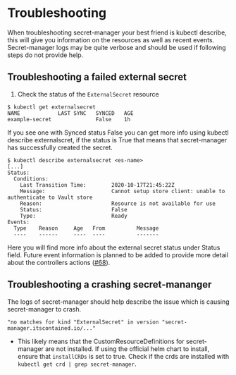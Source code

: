 # Troubleshooting

When troubleshooting secret-manager your best friend is kubectl describe, this will give you information on the resources as well as recent events. Secret-manager logs may be quite verbose and should be used if following steps do not provide help.

## Troubleshooting a failed external secret

1. Check the status of the `ExternalSecret` resource

```
$ kubectl get externalsecret
NAME            LAST SYNC   SYNCED   AGE
example-secret              False    1h
```

If you see one with Synced status False you can get more info using kubectl describe externalscret, if the status is True that means that secret-manager has successfully created the secret.

```
$ kubectl describe externalsecret <es-name>
[...]
Status:
  Conditions:
    Last Transition Time:        2020-10-17T21:45:22Z
    Message:                     Cannot setup store client: unable to authenticate to Vault store
    Reason:                      Resource is not available for use
    Status:                      False
    Type:                        Ready
Events:
  Type    Reason     Age   From          Message
  ----    ------     ----  ----          -------
```

Here you will find more info about the external secret status under Status field. Future event information is planned to be added to provide more detail about the controllers actions ([#68](https://github.com/itscontained/secret-manager/issues/68)).

## Troubleshooting a crashing secret-mananger

The logs of secret-manager should help describe the issue which is causing secret-manager to crash.

`"no matches for kind "ExternalSecret" in version "secret-manager.itscontained.io/..."`

* This likely means that the CustomResourceDefinitions for secret-manager are not installed. If using the official helm chart to install, ensure that `installCRDs` is set to true. Check if the crds are installed with `kubectl get crd | grep secret-manager`.
